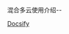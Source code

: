 <!DOCTYPE html>
<html lang="en">
  <head></head>
  <body>
    <p>混合多云使用介绍--</p>
    <a href="//docsify.js.org/">Docsify</a>
  </body>
</html>